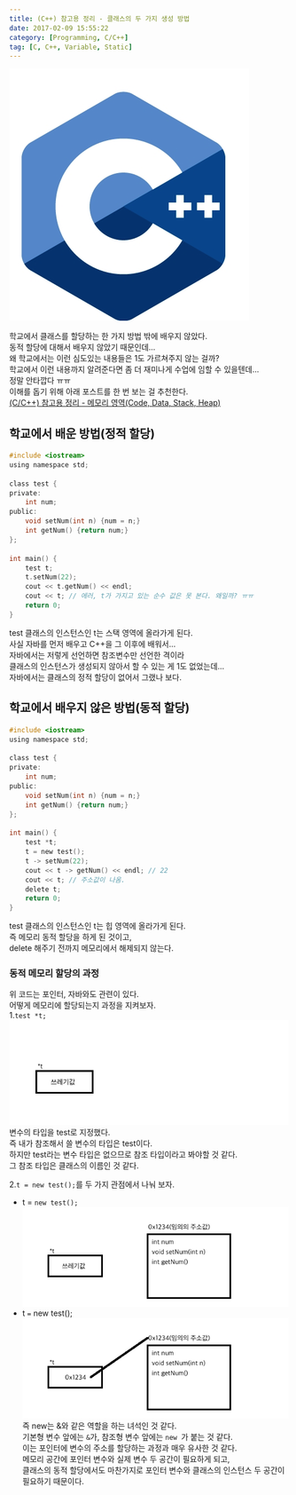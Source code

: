 ```yaml
---
title: (C++) 참고용 정리 - 클래스의 두 가지 생성 방법
date: 2017-02-09 15:55:22
category: [Programming, C/C++]
tag: [C, C++, Variable, Static]
---
```

![](/images/Cpp-ref-002/thumb.png)

학교에서 클래스를 할당하는 한 가지 방법 밖에 배우지 않았다.  
동적 할당에 대해서 배우지 않았기 때문인데...  
왜 학교에서는 이런 심도있는 내용들은 1도 가르쳐주지 않는 걸까?  
학교에서 이런 내용까지 알려준다면 좀 더 재미나게 수업에 임할 수 있을텐데...  
정말 안타깝다 ㅠㅠ  
이해를 돕기 위해 아래 포스트를 한 번 보는 걸 추천한다.  
[(C/C++) 참고용 정리 - 메모리 영역(Code, Data, Stack, Heap)](/2017/02/09/C-ref-004/)

## 학교에서 배운 방법(정적 할당)
```C
#include <iostream>
using namespace std;
 
class test {
private:
    int num;
public:
    void setNum(int n) {num = n;}
    int getNum() {return num;}
};
 
int main() {
    test t;
    t.setNum(22);
    cout << t.getNum() << endl;
    cout << t; // 에러, t가 가지고 있는 순수 값은 못 본다. 왜일까? ㅠㅠ
    return 0;
}
```
test 클래스의 인스턴스인 t는 스택 영역에 올라가게 된다.  
사실 자바를 먼저 배우고 C++을 그 이후에 배워서...  
자바에서는 저렇게 선언하면 참조변수만 선언한 격이라  
클래스의 인스턴스가 생성되지 않아서 할 수 있는 게 1도 없었는데...  
자바에서는 클래스의 정적 할당이 없어서 그랬나 보다.

## 학교에서 배우지 않은 방법(동적 할당)
```C
#include <iostream>
using namespace std;

class test {
private:
    int num;
public:
    void setNum(int n) {num = n;}
    int getNum() {return num;}
};

int main() {
    test *t;
    t = new test();
    t -> setNum(22);
    cout << t -> getNum() << endl; // 22
    cout << t; // 주소값이 나옴.
    delete t;
    return 0;
}
```
test 클래스의 인스턴스인 t는 힙 영역에 올라가게 된다.  
즉 메모리 동적 할당을 하게 된 것이고,  
delete 해주기 전까지 메모리에서 해제되지 않는다.    

### 동적 메모리 할당의 과정
위 코드는 포인터, 자바와도 관련이 있다.  
어떻게 메모리에 할당되는지 과정을 지켜보자.  
1.`test *t;`  
![아직 쓸만한 것은 아무런 내용도 없다.](/images/Cpp-ref-002/memory01.png)  
변수의 타입을 test로 지정했다.  
즉 내가 참조해서 쓸 변수의 타입은 test이다.  
하지만 test라는 변수 타입은 없으므로 참조 타입이라고 봐야할 것 같다.  
그 참조 타입은 클래스의 이름인 것 같다.

2.`t = new test();`를 두 가지 관점에서 나눠 보자.  
* t = `new test();`  
![임의의 메모리 공간에 t 클래스의 인스턴스가 생성된다.](/images/Cpp-ref-002/memory02.png)  
* t `=` new test();  
![임의의 메모리 공간에 생성된 t 클래스의 인스턴스의 주소를 포인터 변수 t에 할당했다.](/images/Cpp-ref-002/memory03.png)  
즉 new는 &와 같은 역할을 하는 녀석인 것 같다.  
기본형 변수 앞에는 `&`가, 참조형 변수 앞에는 `new `가 붙는 것 같다.  
이는 포인터에 변수의 주소를 할당하는 과정과 매우 유사한 것 같다.  
메모리 공간에 포인터 변수와 실제 변수 두 공간이 필요하게 되고,  
클래스의 동적 할당에서도 마찬가지로 포인터 변수와 클래스의 인스턴스 두 공간이 필요하기 때문이다.